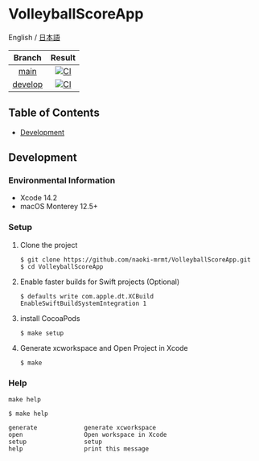 # VolleyballScoreApp
English / [日本語](./README-ja.md)

|Branch|Result|
|:--:|:--:|
|[main](https://github.com/naoki-mrmt/VolleyballScoreApp/tree/main)|[![CI](https://github.com/naoki-mrmt/VolleyballScoreApp/actions/workflows/main.yml/badge.svg?branch=main)](https://github.com/naoki-mrmt/VolleyballScoreApp/actions/workflows/main.yml)|
|[develop](https://github.com/naoki-mrmt/VolleyballScoreApp)|[![CI](https://github.com/naoki-mrmt/VolleyballScoreApp/actions/workflows/main.yml/badge.svg?branch=develop)](https://github.com/naoki-mrmt/VolleyballScoreApp/actions/workflows/main.yml)|

## Table of Contents
- [Development](#Development)

## Development

### Environmental Information
- Xcode 14.2
- macOS Monterey 12.5+

### Setup
1. Clone the project
    ```shell
    $ git clone https://github.com/naoki-mrmt/VolleyballScoreApp.git
    $ cd VolleyballScoreApp
    ```
2. Enable faster builds for Swift projects (Optional)
    ```shell
    $ defaults write com.apple.dt.XCBuild EnableSwiftBuildSystemIntegration 1
    ```
3. install CocoaPods
    ```shell
    $ make setup
    ```
4. Generate xcworkspace and Open Project in Xcode
    ```shell
    $ make
    ```

### Help
`make help`

```shell
$ make help

generate             generate xcworkspace
open                 Open workspace in Xcode
setup                setup
help                 print this message
```

